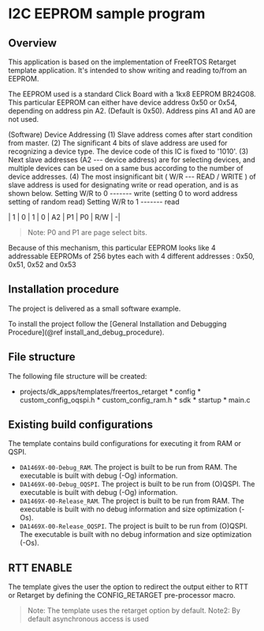 I2C EEPROM sample program
======================================================

## Overview

This application is based on the implementation of FreeRTOS Retarget template application. It's intended to show writing and reading to/from an EEPROM.

The EEPROM used is a standard Click Board with a 1kx8 EEPROM BR24G08.
This particular EEPROM can either have device address 0x50 or 0x54, depending on address pin A2. (Default is 0x50).
Address pins A1 and A0 are not used. 

(Software) Device Addressing
(1) Slave address comes after start condition from master.
(2) The significant 4 bits of slave address are used for recognizing a device type.
The device code of this IC is fixed to '1010'.
(3) Next slave addresses (A2 --- device address) are for selecting devices, and multiple devices can be used on a same bus according to the number of device addresses.
(4) The most insignificant bit ( W/R --- READ / WRITE ) of slave address is used for designating write or read operation, and is as shown below.
Setting W/R to 0 ------- write (setting 0 to word address setting of random read)
Setting W/R to 1 ------- read

| 1 | 0 | 1 | 0 | A2 | P1 | P0 | R/W |
-|

> Note: P0 and P1 are page select bits.

Because of this mechanism, this particular EEPROM looks like 4 addressable EEPROMs of 256 bytes each with 4 different addresses : 0x50, 0x51, 0x52 and 0x53

## Installation procedure

The project is delivered as a small software example.

To install the project follow the [General Installation and Debugging Procedure](@ref install_and_debug_procedure).

## File structure

The following file structure will be created:

* projects/dk_apps/templates/freertos_retarget
        * config
                * custom_config_oqspi.h
                * custom_config_ram.h
        * sdk
        * startup
        * main.c

## Existing build configurations

The template contains build configurations for executing it from RAM or QSPI. 

- `DA1469X-00-Debug_RAM`. The project is built to be run from RAM. The executable is built with debug (-Og) information.
- `DA1469X-00-Debug_OQSPI`. The project is built to be run from (O)QSPI. The executable is built with debug (-Og) information.
- `DA1469X-00-Release_RAM`. The project is built to be run from RAM. The executable is built with no debug information and size optimization (-Os).
- `DA1469X-00-Release_OQSPI`. The project is built to be run from (O)QSPI. The executable is built with no debug information and size optimization (-Os).

## RTT ENABLE

The template gives the user the option to redirect the output either to RTT or Retarget by defining the CONFIG_RETARGET pre-processor macro.

> Note: The template uses the retarget option by default.
> Note2: By default asynchronous access is used

